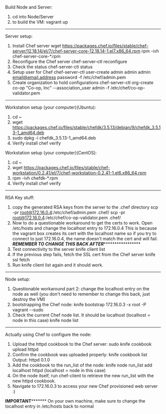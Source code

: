 Build Node and Server:
1. cd into Node/Server
2. to build the VM:
   vagrant up
--------------------------------------------------------------------------------
Server setup:
1. Install Chef server
   wget https://packages.chef.io/files/stable/chef-server/12.18.14/el/7/chef-server-core-12.18.14-1.el7.x86_64.rpm
   rpm -ivh chef-server-core-*.rpm                                                                                                                       
2. Reconfigure the Chef server
   chef-server-ctl reconfigure
3. Check the status
   chef-server-ctl status
4. Setup user for Chef
   chef-server-ctl user-create admin admin admin email@email.address password -f /etc/chef/admin.pem
5. Create organization to hold configurations
   chef-server-ctl org-create co-op "Co-op, Inc" --association_user admin -f /etc/chef/co-op-validator.pem
--------------------------------------------------------------------------------
Workstation setup (your computer)(Ubuntu):
1. cd ~
2. wget https://packages.chef.io/files/stable/chefdk/3.5.13/debian/9/chefdk_3.5.13-1_amd64.deb
3. sudo dpkg -i chefdk_3.5.13-1_amd64.deb
4. Verify install
   chef verify

Workstation setup (your computer)(CentOS):
1. cd ~
2. wget https://packages.chef.io/files/stable/chef-workstation/0.2.41/el/7/chef-workstation-0.2.41-1.el6.x86_64.rpm
3. rpm -ivh chefdk-*.rpm
4. Verify install
   chef verify
--------------------------------------------------------------------------------
RSA Key stuff:
1. copy the generated RSA keys from the server to the .chef directory
   scp -pr root@172.16.0.4:/etc/chef/admin.pem .chef/
   scp -pr root@172.16.0.4:/etc/chef/co-op-validator.pem .chef/
2. Now to do a questionable workaround to get the certs to work. Open /etc/hosts and change the localhost entry to 172.16.0.4
   This is because the vagrant box creates its cert with the localhost name so if you try to connect to just 172.16.0.4, the
   name doesn't match the cert and will fail.
   *************REMEMBER TO CHANGE THIS BACK AFTER******************************
3. Test connectivity to the server
   knife client list
4. If the previous step fails, fetch the SSL cert from the Chef server
   knife ssl fetch
5. Run knife client list again and it should work.
--------------------------------------------------------------------------------
Node setup:
1. Questionable workaround part 2: change the localhost entry on the node as well (you don't need to remember to change this back, just destroy the VM)
2. bootstrapping the Chef node:
   knife bootstrap 172.16.0.3 -x root -P vagrant --sudo
3. Check the current Chef node list. It should be localhost (localhost = node in this case)
   knife node list
--------------------------------------------------------------------------------
Actually using Chef to configure the node:
1. Upload the httpd cookbook to the Chef server:
   sudo knife cookbook upload httpd
2. Confirm the cookbook was uploaded properly:
   knife cookbook list
   Output:
   httpd 0.1.0
3. Add the cookbook to the run_list of the node:
   knife node run_list add localhost httpd (localhost = node in this case)
4. On the node itself, run chef-client to retrieve the new run_list with the new httpd cookbook.
5. Navigate to 172.16.0.3 to access your new Chef provisioned web server :)

********************************IMPORTANT***************************************
On your own machine, make sure to change the localhost entry in /etc/hosts back to normal
